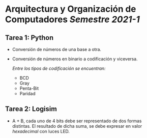 # Arquitectura y Organización de Computadores _Semestre 2021-1_

## Tarea 1: Python
- Conversión de números de una base a otra.
- Conversión de números en binario a codificación y viceversa.

  _Entre los tipos de codificación se encuentran:_
  - BCD
  - Gray
  - Penta-Bit
  - Paridad

## Tarea 2: Logisim
- A + B, cada uno de 4 bits debe ser representado de dos formas distintas. El resultado de dicha suma, se debe expresar en valor _hexadecimal_ con luces LED.
